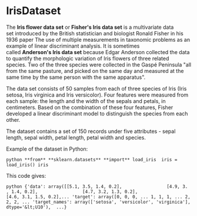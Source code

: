 # IrisDataset

The **Iris flower data set** or **Fisher's Iris data set** is a multivariate data set introduced by the British statistician and biologist Ronald Fisher in his 1936 paper The use of multiple measurements in taxonomic problems as an example of linear discriminant analysis. It is sometimes called **Anderson's Iris data set** because Edgar Anderson collected the data to quantify the morphologic variation of Iris flowers of three related species. Two of the three species were collected in the Gaspé Peninsula "all from the same pasture, and picked on the same day and measured at the same time by the same person with the same apparatus".  

The data set consists of 50 samples from each of three species of Iris (Iris setosa, Iris virginica and Iris versicolor). Four features were measured from each sample: the length and the width of the sepals and petals, in centimeters. Based on the combination of these four features, Fisher developed a linear discriminant model to distinguish the species from each other.  

The dataset contains a set of 150 records under five attributes - sepal length, sepal width, petal length, petal width and species.  

Example of the dataset in Python:   

```python **from** **sklearn.datasets** **import** load_iris  iris = load_iris() iris ```  

This code gives:  

```python {'data': array([[5.1, 3.5, 1.4, 0.2],                 [4.9, 3. , 1.4, 0.2],                 [4.7, 3.2, 1.3, 0.2],                 [4.6, 3.1, 1.5, 0.2],... 'target': array([0, 0, 0, ... 1, 1, 1, ... 2, 2, 2, ... 'target_names': array(['setosa', 'versicolor', 'virginica'], dtype='&lt;U10'),  ...}  ```
